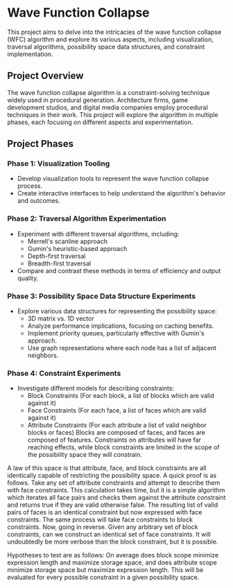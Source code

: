 # Wave Function Collapse
This project aims to delve into the intricacies of the wave function collapse (WFC) algorithm and explore its various aspects, including visualization, traversal algorithms, possibility space data structures, and constraint implementation.

## Project Overview
The wave function collapse algorithm is a constraint-solving technique widely used in procedural generation. Architecture firms, game development studios, and digital media companies employ procedural techniques in their work. This project will explore the algorithm in multiple phases, each focusing on different aspects and experimentation.

## Project Phases
### Phase 1: Visualization Tooling
- Develop visualization tools to represent the wave function collapse process.
- Create interactive interfaces to help understand the algorithm's behavior and outcomes.

### Phase 2: Traversal Algorithm Experimentation
- Experiment with different traversal algorithms, including:
  - Merrell's scanline approach
  - Gumin's heuristic-based approach
  - Depth-first traversal
  - Breadth-first traversal
- Compare and contrast these methods in terms of efficiency and output quality.

### Phase 3: Possibility Space Data Structure Experiments
- Explore various data structures for representing the possibility space:
  - 3D matrix vs. 1D vector
  - Analyze performance implications, focusing on caching benefits.
  - Implement priority queues, particularly effective with Gumin's approach.
  - Use graph representations where each node has a list of adjacent neighbors.

### Phase 4: Constraint Experiments
- Investigate different models for describing constraints:
  - Block Constraints (For each block, a list of blocks which are valid against it)
  - Face Constraints (For each face, a list of faces which are valid against it)
  - Attribute Constraints (For each attribute a list of valid neighbor blocks or faces)
Blocks are composed of faces, and faces are composed of features. Constraints on attributes will have far reaching effects, while block constraints are limited in the scope of the possibility space they will constrain.

A law of this space is that attribute, face, and block constraints are all identically capable of restricting the possibility space. A quick proof is as follows. Take any set of attribute constraints and attempt to describe them with face constraints. This calculation takes time, but it is a simple algorithm which iterates all face pairs and checks them against the attribute constraint and returns true if they are valid otherwise false. The resulting list of valid pairs of faces is an identical constraint but now expressed with face constraints. The same process will take face constraints to block constraints.
Now, going in reverse. Given any arbitrary set of block constraints, can we construct an identical set of face constraints. It will undoubtedly be more verbose than the block constraint, but it is possible.

Hypotheses to test are as follows:
On average does block scope minimize expression length and maximize storage space, and does attribute scope minimize storage space but maximize expression length. This will be evaluated for every possible constraint in a given possibility space.
